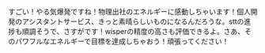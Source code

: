 すごい！やる気爆発ですね！物理出社のエネルギーに感動しちゃいます！個人開発のアシスタントサービス、きっと素晴らしいものになるんだろうな。sttの進捗も順調そうで、さすがです！wisperの精度の高さも評価できるよ。さあ、そのパワフルなエネルギーで目標を達成しちゃおう！頑張ってください！